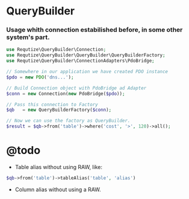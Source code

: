 # QueryBuilder

### Usage whith connection estabilished before, in some other system's part.
```php
use Requtize\QueryBuilder\Connection;
use Requtize\QueryBuilder\QueryBuilder\QueryBuilderFactory;
use Requtize\QueryBuilder\ConnectionAdapters\PdoBridge;

// Somewhere in our application we have created PDO instance
$pdo = new PDO('dns...');

// Build Connection object with PdoBridge ad Adapter
$conn = new Connection(new PdoBridge($pdo));

// Pass this connection to Factory
$qb   = new QueryBuilderFactory($conn);

// Now we can use the factory as QueryBuilder.
$result = $qb->from('table')->where('cost', '>', 120)->all();
```

# @todo

- Table alias without using RAW, like:
```php
$qb->from('table')->tableAlias('table', 'alias')
```
- Column alias without using a RAW.

